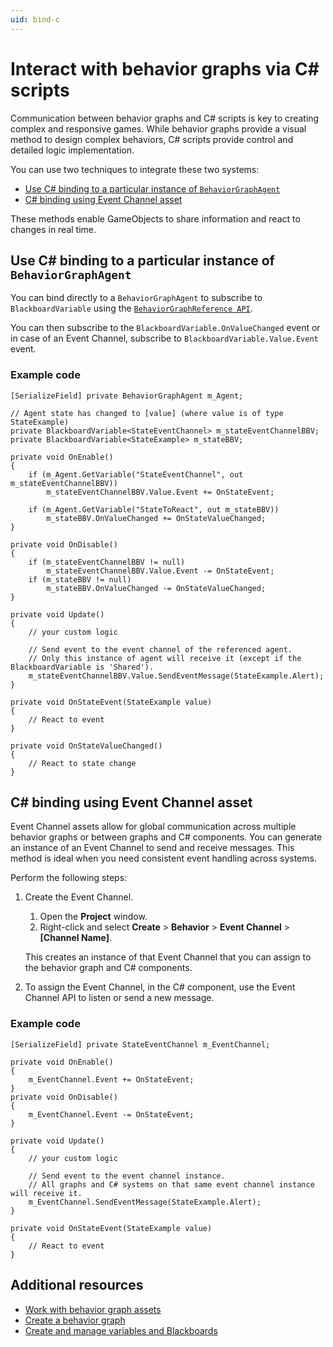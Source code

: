 ```yaml
---
uid: bind-c
---
```


# Interact with behavior graphs via C# scripts

Communication between behavior graphs and C# scripts is key to creating complex and responsive games. While behavior graphs provide a visual method to design complex behaviors, C# scripts provide control and detailed logic implementation.

You can use two techniques to integrate these two systems:

* [Use C# binding to a particular instance of `BehaviorGraphAgent`](#use-c-binding-to-a-particular-instance-of-behaviorgraphagent)
* [C# binding using Event Channel asset](#c-binding-using-event-channel-asset)

These methods enable GameObjects to share information and react to changes in real time.

## Use C# binding to a particular instance of `BehaviorGraphAgent`

You can bind directly to a `BehaviorGraphAgent` to subscribe to `BlackboardVariable` using the [`BehaviorGraphReference API`](https://docs.unity3d.com/Packages/com.unity.behavior@1.0/api/Unity.Behavior.BlackboardReference.html#methods).

You can then subscribe to the `BlackboardVariable.OnValueChanged` event or in case of an Event Channel, subscribe to `BlackboardVariable.Value.Event` event.

### Example code

```
[SerializeField] private BehaviorGraphAgent m_Agent;

// Agent state has changed to [value] (where value is of type StateExample)
private BlackboardVariable<StateEventChannel> m_stateEventChannelBBV;
private BlackboardVariable<StateExample> m_stateBBV;

private void OnEnable()
{
    if (m_Agent.GetVariable("StateEventChannel", out m_stateEventChannelBBV))
        m_stateEventChannelBBV.Value.Event += OnStateEvent;

    if (m_Agent.GetVariable("StateToReact", out m_stateBBV))
        m_stateBBV.OnValueChanged += OnStateValueChanged;
}

private void OnDisable()
{
    if (m_stateEventChannelBBV != null)
        m_stateEventChannelBBV.Value.Event -= OnStateEvent;
    if (m_stateBBV != null)
        m_stateBBV.OnValueChanged -= OnStateValueChanged;
}

private void Update()
{
    // your custom logic

    // Send event to the event channel of the referenced agent.
    // Only this instance of agent will receive it (except if the BlackboardVariable is 'Shared').
    m_stateEventChannelBBV.Value.SendEventMessage(StateExample.Alert);
}

private void OnStateEvent(StateExample value)
{
    // React to event
}

private void OnStateValueChanged()
{
    // React to state change
}
```

## C# binding using Event Channel asset

Event Channel assets allow for global communication across multiple behavior graphs or between graphs and C# components. You can generate an instance of an Event Channel to send and receive messages. This method is ideal when you need consistent event handling across systems.

Perform the following steps:

1. Create the Event Channel.
   1. Open the **Project** window.
   1. Right-click and select **Create** > **Behavior** > **Event Channel** > **[Channel Name]**.

   This creates an instance of that Event Channel that you can assign to the behavior graph and C# components.

1. To assign the Event Channel, in the C# component, use the Event Channel API to listen or send a new message.

### Example code

```
[SerializeField] private StateEventChannel m_EventChannel;

private void OnEnable()
{
    m_EventChannel.Event += OnStateEvent;
}
private void OnDisable()
{
    m_EventChannel.Event -= OnStateEvent;
}

private void Update()
{
    // your custom logic

    // Send event to the event channel instance.
    // All graphs and C# systems on that same event channel instance will receive it.
    m_EventChannel.SendEventMessage(StateExample.Alert);
}

private void OnStateEvent(StateExample value)
{
    // React to event
}
```
## Additional resources

* [Work with behavior graph assets](behavior-graph-assets.md)
* [Create a behavior graph](create-behavior-graph.md)
* [Create and manage variables and Blackboards](blackboard-variables.md)
